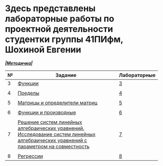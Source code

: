 # Здесь представлены лабораторные работы по проектной деятельности студентки группы 41ПИфм, Шохиной Евгении



***|[Методичка](https://github.com/jiangui-x-x/ne-xoxo/blob/main/metodichka_Maple.pdf)|***

|№| Задание | Лабораторные |
|-|--------|--------------|
|3| [Функции](https://github.com/jiangui-x-x/ne-xoxo/blob/main/%D0%97%D0%B0%D0%B4%D0%B0%D0%BD%D0%B8%D1%8F%20maple/Laboratornaya_rabota_3_Proekt_deyatelnost_1_kurs%20(1).pdf) |[3](https://github.com/jiangui-x-x/ne-xoxo/blob/main/maple/3.mw)| 
| | | |
|4| [Пределы](https://github.com/jiangui-x-x/ne-xoxo/blob/main/%D0%97%D0%B0%D0%B4%D0%B0%D0%BD%D0%B8%D1%8F%20maple/Laboratornaya_rabota_4_Proekt_deyat_1_kurs%20(1).pdf) |[4](https://github.com/jiangui-x-x/ne-xoxo/blob/main/maple/4.mw)|
| | | |
|5| [Матрицы и определители матриц](https://github.com/jiangui-x-x/ne-xoxo/blob/main/%D0%97%D0%B0%D0%B4%D0%B0%D0%BD%D0%B8%D1%8F%20maple/Laboratornaya_rabota_5_13_PD_1_kurs.pdf) |[5](https://github.com/jiangui-x-x/ne-xoxo/blob/main/maple/5.mw)|
| | | |
|6| [Функции и производные](https://github.com/jiangui-x-x/ne-xoxo/blob/main/%D0%97%D0%B0%D0%B4%D0%B0%D0%BD%D0%B8%D1%8F%20maple/Laboratornaya_rabota_6_Proekt_deyat__1_kurs_1.pdf) |[6](https://github.com/jiangui-x-x/ne-xoxo/blob/main/maple/6.mw)|
| | | |
|7| [Решение систем линейных алгебраических уравнений. Исследование систем линейных алгебраических уравнений с параметром на совместность](https://github.com/jiangui-x-x/ne-xoxo/blob/main/%D0%97%D0%B0%D0%B4%D0%B0%D0%BD%D0%B8%D1%8F%20maple/Laboratornaya_rabota_7_Proekt_deyatelnost_1_kurs.doc) |[7](https://github.com/jiangui-x-x/ne-xoxo/blob/main/maple/7.mw)|
| | | |
|8| [Регрессии](https://github.com/jiangui-x-x/ne-xoxo/blob/main/%D0%97%D0%B0%D0%B4%D0%B0%D0%BD%D0%B8%D1%8F%20maple/Laboratornaya_rabota_8_po_PD%20(1).doc) |[8](https://github.com/jiangui-x-x/ne-xoxo/blob/main/maple/8.mw)|
